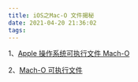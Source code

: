 ```yaml
---
title: iOS之Mac-O 文件揭秘
date: 2021-04-20 21:36:02
tags:  
---
```


1、[Apple 操作系统可执行文件 Mach-O](https://ming1016.github.io/2020/03/29/apple-system-executable-file-macho/)

2、[Mach-O 可执行文件](https://objccn.io/issue-6-3/)
